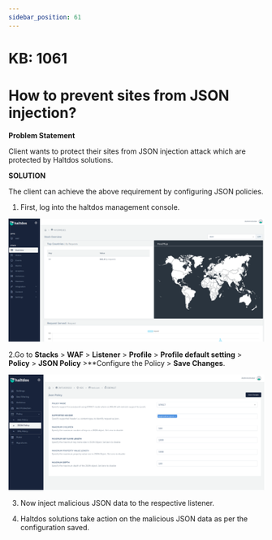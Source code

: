 ```yaml
---
sidebar_position: 61
---
```


# KB: 1061

# How to prevent sites from JSON injection?

**Problem Statement**

Client wants to protect their sites from JSON injection attack which are protected by Haltdos solutions.

**SOLUTION**

The client can achieve the above requirement by configuring JSON policies.

1. First, log into the haltdos management console.

![kb-1061](/img/waf/tutorials/proflogin.png)

2.Go to **Stacks** > **WAF** > **Listener** > **Profile** > **Profile default setting** > **Policy** > **JSON Policy** >**Configure the Policy > **Save Changes**.

![kb-1061](/img/waf/tutorials/jsonpol.png)


3. Now inject malicious JSON data to the respective listener.

4. Haltdos solutions take action on the malicious JSON data as per the configuration saved. 

